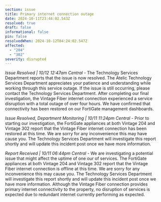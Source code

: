 ```yaml
---
section: issue
title: Primary internet connection outage
date: 2024-10-11T23:44:02.543Z
resolved: true
draft: false
informational: false
pin: false
resolvedWhen: 2024-10-12T04:24:02.547Z
affected:
  - "204"
  - "302"
severity: disrupted
---
```

*Issue Resolved | 10/12 12:47am Central* - The Technology Services Department reports that the issue is now resolved. The Atelic Technology Services Department appreciates your patience and understanding while working through this service outage. If the issue is still occurring, please contact the Technology Services Department. After completing our final investigation, the Vintage Fiber internet connection experienced a service disruption with a total outage of over four hours. We have confirmed that connectivity has been restored on our FortiGate management dashboards.

*Issue Resolved, Department Monitoring | 10/11 11:24pm Central* - Prior to starting our investigation, the FortiGate appliances at both Vintage 204 and Vintage 302 report that the Vintage Fiber internet connection has been restored at this time. We are sorry for any inconvenience this may have cause you. The Technology Services Department will investigate this report shortly and will update this incident post once we have more information.

*Report Received | 10/11 06:44pm Central* - We are investigating a potential issue that might affect the uptime of one our of services. The FortiGate appliances at both Vintage 204 and Vintage 302 report that the Vintage Fiber internet connection is offline at this time. We are sorry for any inconvenience this may cause you. The Technology Services Department will investigate this report shortly and will update this incident post once we have more information. Although the Vintage Fiber connection provides primary internet connectivity to the property, no disruption of services is expected due to redundant internet currently performing as expected.